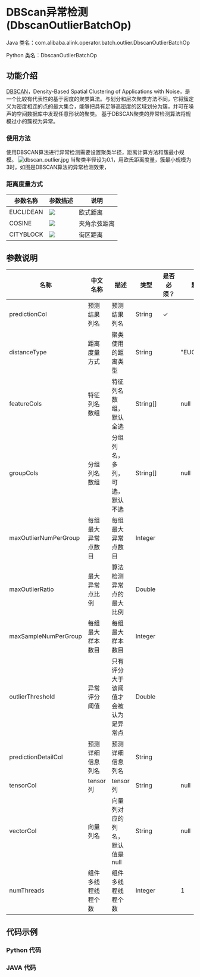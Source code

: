 # DBScan异常检测 (DbscanOutlierBatchOp)
Java 类名：com.alibaba.alink.operator.batch.outlier.DbscanOutlierBatchOp

Python 类名：DbscanOutlierBatchOp


## 功能介绍

[DBSCAN](https://en.wikipedia.org/wiki/DBSCAN)，Density-Based Spatial Clustering of Applications with Noise，是一个比较有代表性的基于密度的聚类算法。与划分和层次聚类方法不同，它将簇定义为密度相连的点的最大集合，能够把具有足够高密度的区域划分为簇，并可在噪声的空间数据库中发现任意形状的聚类。
基于DBSCAN聚类的异常检测算法将规模过小的簇视为异常。

### 使用方法

使用DBSCAN算法进行异常检测需要设置聚类半径，距离计算方法和簇最小规模。
![dbscan_outlier.jpg](https://img.alicdn.com/imgextra/i2/O1CN01rQlgY61TADvjIz7NY_!!6000000002341-2-tps-1094-960.png)
当聚类半径设为0.1，用欧氏距离度量，簇最小规模为3时，如图是DBSCAN算法的异常检测效果，

### 距离度量方式
| 参数名称 | 参数描述 | 说明 |
| --- | --- | --- |
| EUCLIDEAN | <img src="https://img.alicdn.com/tfs/TB1sSQoa.z1gK0jSZLeXXb9kVXa-211-39.png"> | 欧式距离 |
| COSINE | <img src="https://img.alicdn.com/tfs/TB1P9Iqa7H0gK0jSZPiXXavapXa-263-61.png"> | 夹角余弦距离 |
| CITYBLOCK | <img src="http://latex.codecogs.com/gif.latex?d(x-c)= \vert x-c\vert"> | 街区距离 |

## 参数说明
| 名称 | 中文名称 | 描述 | 类型 | 是否必须？ | 默认值 |
| --- | --- | --- | --- | --- | --- |
| predictionCol | 预测结果列名 | 预测结果列名 | String | ✓ |  |
| distanceType | 距离度量方式 | 聚类使用的距离类型 | String |  | "EUCLIDEAN" |
| featureCols | 特征列名数组 | 特征列名数组，默认全选 | String[] |  | null |
| groupCols | 分组列名数组 | 分组列名，多列，可选，默认不选 | String[] |  | null |
| maxOutlierNumPerGroup | 每组最大异常点数目 | 每组最大异常点数目 | Integer |  |  |
| maxOutlierRatio | 最大异常点比例 | 算法检测异常点的最大比例 | Double |  |  |
| maxSampleNumPerGroup | 每组最大样本数目 | 每组最大样本数目 | Integer |  |  |
| outlierThreshold | 异常评分阈值 | 只有评分大于该阈值才会被认为是异常点 | Double |  |  |
| predictionDetailCol | 预测详细信息列名 | 预测详细信息列名 | String |  |  |
| tensorCol | tensor列 | tensor列 | String |  | null |
| vectorCol | 向量列名 | 向量列对应的列名，默认值是null | String |  | null |
| numThreads | 组件多线程线程个数 | 组件多线程线程个数 | Integer |  | 1 |

## 代码示例
### Python 代码
### JAVA 代码

